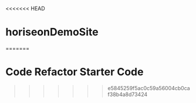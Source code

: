 <<<<<<< HEAD
# horiseonDemoSite
=======
# Code Refactor Starter Code
>>>>>>> e5845259f5ac0c59a56004cb0caf38b4a8d73424
